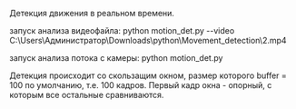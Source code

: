 Детекция движения в реальном времени. 

запуск анализа видеофайла:
python motion_det.py --video C:\Users\Администратор\Downloads\python\Movement_detection\2.mp4

запуск анализа потока с камеры:
python motion_det.py

Детекция происходит со скользащим окном, размер которого buffer = 100 по умолчанию, т.е. 100 кадров. Первый кадр окна - опорный, с которым все остальные сравниваются.
